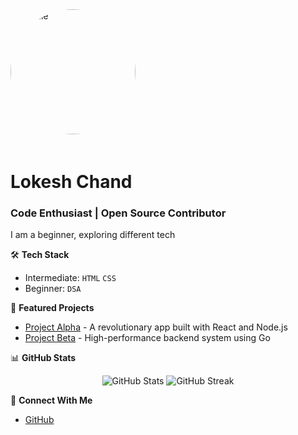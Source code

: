 <img src="https://github.com/johndoe.png" alt="Profile" width="200" height="200" style="border-radius: 50%; margin-bottom: 20px;">

# Lokesh Chand
### Code Enthusiast | Open Source Contributor

I am a beginner, exploring different tech

🛠️ **Tech Stack**
- Intermediate: `HTML` `CSS`
- Beginner: `DSA`

🔭 **Featured Projects**
- [Project Alpha](https://github.com/johndoe/project-alpha) - A revolutionary app built with React and Node.js
- [Project Beta](https://github.com/johndoe/project-beta) - High-performance backend system using Go

📊 **GitHub Stats**
<p align="center">
  <img src="https://github-readme-stats.vercel.app/api?username=johndoe&show_icons=true&theme=dark" alt="GitHub Stats" />
  <img src="https://github-readme-streak-stats.herokuapp.com/?user=johndoe&theme=dark" alt="GitHub Streak" />
</p>

🤝 **Connect With Me**
- [GitHub](https://github.com/johndoe)
